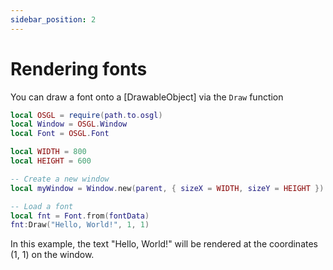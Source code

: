 ```yaml
---
sidebar_position: 2
---
```


# Rendering fonts

You can draw a font onto a [DrawableObject] via the `Draw` function

```lua
local OSGL = require(path.to.osgl)
local Window = OSGL.Window
local Font = OSGL.Font

local WIDTH = 800
local HEIGHT = 600

-- Create a new window
local myWindow = Window.new(parent, { sizeX = WIDTH, sizeY = HEIGHT })

-- Load a font
local fnt = Font.from(fontData)
fnt:Draw("Hello, World!", 1, 1)
```

In this example, the text "Hello, World!" will be rendered at the coordinates (1, 1) on the window.